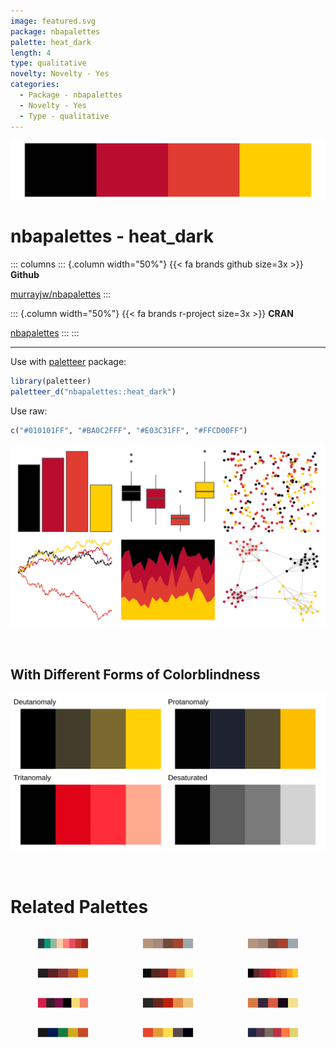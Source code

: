 ```yaml
---
image: featured.svg
package: nbapalettes
palette: heat_dark
length: 4
type: qualitative
novelty: Novelty - Yes
categories:
  - Package - nbapalettes
  - Novelty - Yes
  - Type - qualitative
---
```


![](featured.svg)

# nbapalettes - heat_dark 

::: columns
::: {.column width="50%"}
{{< fa brands github size=3x >}}
**Github**

[murrayjw/nbapalettes](https://github.com/murrayjw/nbapalettes)
:::

::: {.column width="50%"}
{{< fa brands r-project size=3x >}}
**CRAN**

[nbapalettes](https://CRAN.R-project.org/package=nbapalettes)
:::
:::

<hr> 

Use with [paletteer](https://emilhvitfeldt.github.io/paletteer/) package:

```r
library(paletteer)
paletteer_d("nbapalettes::heat_dark")
```

Use raw:

```r
c("#010101FF", "#BA0C2FFF", "#E03C31FF", "#FFCD00FF")
``` 

![](examples.png) 

  <br>
  
  ## With Different Forms of Colorblindness
  
  ![](colorblind.svg) 

<br>

# Related Palettes

<div class="list" style="display: grid; grid-template-columns: auto auto auto;"> <figure class="figure">
<a href="../../awtools/a_palette/"> <img src="../../awtools/a_palette/featured.svg" style="width: 100%;" class="figure-img"></a>
</figure> <figure class="figure">
<a href="../../ButterflyColors/hamadryas_feronia/"> <img src="../../ButterflyColors/hamadryas_feronia/featured.svg" style="width: 100%;" class="figure-img"></a>
</figure> <figure class="figure">
<a href="../../ButterflyColors/hamadryas_feronia/"> <img src="../../ButterflyColors/hamadryas_feronia/featured.svg" style="width: 100%;" class="figure-img"></a>
</figure> <figure class="figure">
<a href="../../MoMAColors/Alkalay1/"> <img src="../../MoMAColors/Alkalay1/featured.svg" style="width: 100%;" class="figure-img"></a>
</figure> <figure class="figure">
<a href="../../futurevisions/titan/"> <img src="../../futurevisions/titan/featured.svg" style="width: 100%;" class="figure-img"></a>
</figure> <figure class="figure">
<a href="../../nbapalettes/jazz_city/"> <img src="../../nbapalettes/jazz_city/featured.svg" style="width: 100%;" class="figure-img"></a>
</figure> <figure class="figure">
<a href="../../tvthemes/Ruby/"> <img src="../../tvthemes/Ruby/featured.svg" style="width: 100%;" class="figure-img"></a>
</figure> <figure class="figure">
<a href="../../soilpalettes/paleustalf/"> <img src="../../soilpalettes/paleustalf/featured.svg" style="width: 100%;" class="figure-img"></a>
</figure> <figure class="figure">
<a href="../../nationalparkcolors/Hawaii/"> <img src="../../nationalparkcolors/Hawaii/featured.svg" style="width: 100%;" class="figure-img"></a>
</figure> <figure class="figure">
<a href="../../lisa/KazimirMalevich/"> <img src="../../lisa/KazimirMalevich/featured.svg" style="width: 100%;" class="figure-img"></a>
</figure> <figure class="figure">
<a href="../../fishualize/Salvelinus_fontinalis/"> <img src="../../fishualize/Salvelinus_fontinalis/featured.svg" style="width: 100%;" class="figure-img"></a>
</figure> <figure class="figure">
<a href="../../jcolors/pal4/"> <img src="../../jcolors/pal4/featured.svg" style="width: 100%;" class="figure-img"></a>
</figure> 
</div>
